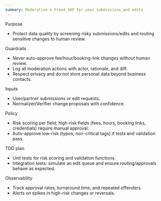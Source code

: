 ```yaml
---
summary: Moderation & Fraud SOP for user submissions and edits
---
```


Purpose
- Protect data quality by screening risky submissions/edits and routing sensitive changes to human review.

Guardrails
- Never auto-approve fee/hour/booking-link changes without human review.
- Log all moderation actions with actor, rationale, and diff.
- Respect privacy and do not store personal data beyond business contacts.

Inputs
- User/partner submissions or edit requests.
- Normalizer/Verifier change proposals with confidence.

Policy
- Risk scoring per field; high-risk fields (fees, hours, booking links, credentials) require manual approval.
- Auto-approve low-risk (typos, non-critical tags) if tests and validation pass.

TDD plan
- Unit tests for risk scoring and validation functions.
- Integration tests: simulate an edit queue and ensure routing/approvals behave as expected.

Observability
- Track approval rates, turnaround time, and repeated offenders.
- Alerts on spikes in high-risk changes or reversals.
